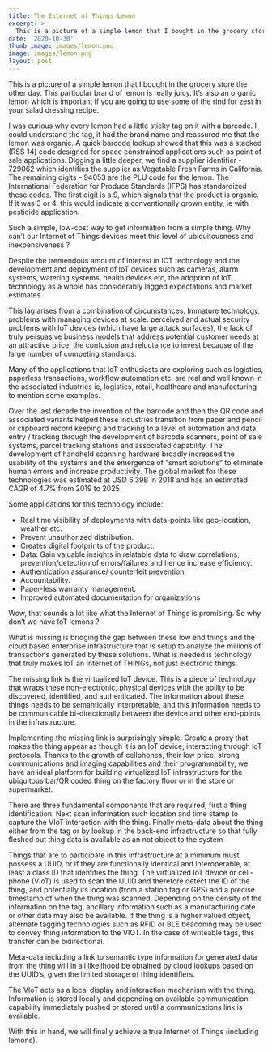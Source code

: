 ```yaml
---
title: The Internet of Things Lemon
excerpt: >-
  This is a picture of a simple lemon that I bought in the grocery store the other day. This particular brand of lemon is really juicy. It’s also an organic lemon which is important if you are going to use some of the rind for zest in your salad dressing recipe.
date: '2020-10-30'
thumb_image: images/lemon.png
image: images/lemon.png
layout: post
---
```


This is a picture of a simple lemon that I bought in the grocery store the other day. This particular brand of lemon is really juicy. It’s also an organic lemon which is important if you are going to use some of the rind for zest in your salad dressing recipe.

I was curious why every lemon had a little sticky tag on it with a barcode. I could understand the tag, it had the brand name and reassured me that the lemon was organic. A quick barcode lookup showed that this was a stacked (RSS 14) code designed for space constrained applications such as point of sale applications. Digging a little deeper, we find a supplier identifier - 729062 which identifies the supplier as Vegetable Fresh Farms in California. The remaining digits - 94053 are the PLU code for the lemon. The International Feder­ation for Produce Standards (IFPS) has standardized these codes. The first digit is a 9, which signals that the product is organic. If it was 3 or 4, this would indicate a conventionally grown entity, ie with pesticide application.

Such a simple, low-cost way to get information from a simple thing. Why can’t our Internet of Things devices meet this level of ubiquitousness and inexpensiveness ?

Despite the tremendous amount of interest in IOT technology and the development and deployment of IoT devices such as cameras, alarm systems, watering systems, health devices etc, the adoption of IoT technology as a whole has considerably lagged expectations and market estimates.

This lag arises from a combination of circumstances. Immature technology, problems with managing devices at scale. perceived and actual security problems with IoT devices (which have large attack surfaces), the lack of truly persuasive business models that address potential customer needs at an attractive price, the confusion and reluctance to invest because of the large number of competing standards.

Many of the applications that IoT enthusiasts are exploring such as logistics, paperless transactions, workflow automation etc, are real and well known in the associated industries ie, logistics, retail, healthcare and manufacturing to mention some examples.

Over the last decade the invention of the barcode and then the QR code and associated variants helped these industries transition from paper and pencil or clipboard record keeping and tracking to a level of automation and data entry / tracking through the development of barcode scanners, point of sale systems, parcel tracking stations and associated capability. The development of handheld scanning hardware broadly increased the usability of the systems and the emergence of “smart solutions” to eliminate human errors and increase productivity. The global market for these technologies was estimated at USD 6.39B in 2018 and has an estimated CAGR of 4.7% from 2019 to 2025

Some applications for this technology include:

* Real time visibility of deployments with data-points like geo-location, weather etc.
* Prevent unauthorized distribution.
* Creates digital footprints of the product.
* Data: Gain valuable insights in relatable data to draw correlations, prevention/detection of errors/failures and hence increase efficiency.
* Authentication assurance/ counterfeit prevention.
* Accountability.
* Paper-less warranty management.
* Improved automated documentation for organizations

Wow, that sounds a lot like what the Internet of Things is promising. So why don’t we have IoT lemons ?

What is missing is bridging the gap between these low end things and the cloud based enterprise infrastructure that is setup to analyze the millions of transactions generated by these solutions. What is needed is technology that truly makes IoT an Internet of THINGs, not just electronic things.

The missing link is the virtualized IoT device. This is a piece of technology that wraps these non-electronic, physical devices with the ability to be discovered, identified, and authenticated. The information about these things needs to be semantically interpretable, and this information needs to be communicable bi-directionally between the device and other end-points in the infrastructure.

Implementing the missing link is surprisingly simple. Create a proxy that makes the thing appear as though it is an IoT device, interacting through IoT protocols. Thanks to the growth of cellphones, their low price, strong communications and imaging capabilities and their programmability, we have an ideal platform for building virtualized IoT infrastructure for the ubiquitous bar/QR coded thing on the factory floor or in the store or supermarket.

There are three fundamental components that are required, first a thing identification. Next scan information such location and time stamp to capture the VIoT interaction with the thing. Finally meta-data about the thing either from the tag or by lookup in the back-end infrastructure so that fully fleshed out thing data is available as an not object to the system

Things that are to participate in this infrastructure at a minimum must possess a UUID, or if they are functionally identical and interoperable, at least a class ID that identifies the thing. The virtualized IoT device or cell-phone (VIoT) is used to scan the UUID and therefore detect the ID of the thing, and potentially its location (from a station tag or GPS) and a precise timestamp of when the thing was scanned. Depending on the density of the information on the tag, ancillary information such as a manufacturing date or other data may also be available. If the thing is a higher valued object, alternate tagging technologies such as RFID or BLE beaconing may be used to convey thing information to the VIOT. In the case of writeable tags, this transfer can be bidirectional.

Meta-data including a link to semantic type information for generated data from the thing will in all likelihood be obtained by cloud lookups based on the UUID’s, given the limited storage of thing identifiers.

The VIoT acts as a local display and interaction mechanism with the thing. Information is stored locally and depending on available communication capability immediately pushed or stored until a communications link is available.

With this in hand, we will finally achieve a true Internet of Things (including lemons).